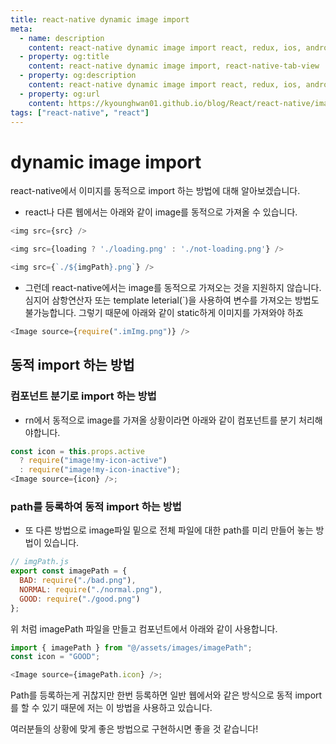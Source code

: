 ```yaml
---
title: react-native dynamic image import
meta:
  - name: description
    content: react-native dynamic image import react, redux, ios, android, safari, chrome, google, apple, image
  - property: og:title
    content: react-native dynamic image import, react-native-tab-view
  - property: og:description
    content: react-native dynamic image import react, redux, ios, android, safari, chrome, google, apple, image
  - property: og:url
    content: https://kyounghwan01.github.io/blog/React/react-native/image-dynamic-import/
tags: ["react-native", "react"]
---
```


# dynamic image import

react-native에서 이미지를 동적으로 import 하는 방법에 대해 알아보겠습니다.

- react나 다른 웹에서는 아래와 같이 image를 동적으로 가져올 수 있습니다.

```js
<img src={src} />

<img src={loading ? './loading.png' : './not-loading.png'} />

<img src={`./${imgPath}.png`} />
```

- 그런데 react-native에서는 image를 동적으로 가져오는 것을 지원하지 않습니다. 심지어 삼항연산자 또는 template leterial(`)을 사용하여 변수를 가져오는 방법도 불가능합니다. 그렇기 때문에 아래와 같이 static하게 이미지를 가져와야 하죠

```js
<Image source={require(".imImg.png")} />
```

## 동적 import 하는 방법

### 컴포넌트 분기로 import 하는 방법

- rn에서 동적으로 image를 가져올 상황이라면 아래와 같이 컴포넌트를 분기 처리해야합니다.

```js
const icon = this.props.active
  ? require("image!my-icon-active")
  : require("image!my-icon-inactive");
<Image source={icon} />;
```

### path를 등록하여 동적 import 하는 방법

- 또 다른 방법으로 image파일 밑으로 전체 파일에 대한 path를 미리 만들어 놓는 방법이 있습니다.

```js
// imgPath.js
export const imagePath = {
  BAD: require("./bad.png"),
  NORMAL: require("./normal.png"),
  GOOD: require("./good.png")
};
```

위 처럼 imagePath 파일을 만들고 컴포넌트에서 아래와 같이 사용합니다.

```js
import { imagePath } from "@/assets/images/imagePath";
const icon = "GOOD";

<Image source={imagePath.icon} />;
```

Path를 등록하는게 귀찮지만 한번 등록하면 일반 웹에서와 같은 방식으로 동적 import를 할 수 있기 때문에 저는 이 방법을 사용하고 있습니다.

여러분들의 상황에 맞게 좋은 방법으로 구현하시면 좋을 것 같습니다!

<TagLinks />

<Comment />
